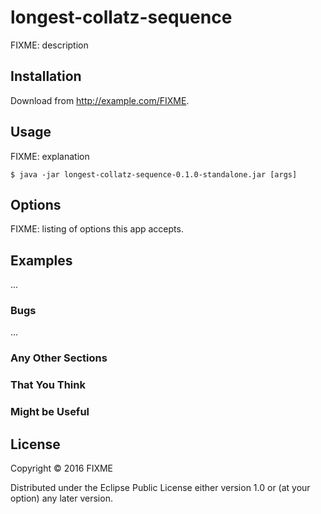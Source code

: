 # longest-collatz-sequence

FIXME: description

## Installation

Download from http://example.com/FIXME.

## Usage

FIXME: explanation

    $ java -jar longest-collatz-sequence-0.1.0-standalone.jar [args]

## Options

FIXME: listing of options this app accepts.

## Examples

...

### Bugs

...

### Any Other Sections
### That You Think
### Might be Useful

## License

Copyright © 2016 FIXME

Distributed under the Eclipse Public License either version 1.0 or (at
your option) any later version.
